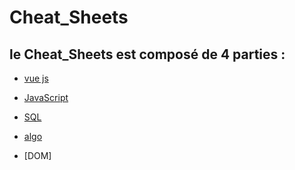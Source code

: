 # Cheat_Sheets

## le Cheat_Sheets est composé de 4 parties : 

* [vue js](framework/vue.js)

* [JavaScript](JavaScript)

* [SQL](SQL)

* [algo](algo)

* [DOM]